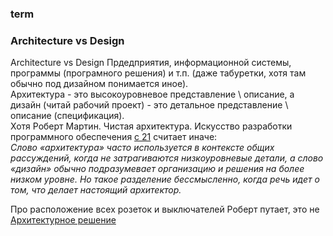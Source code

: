 ### term

### Architecture vs Design
Architecture vs Design Прдедприятия, информационной системы, программы (програмного решения) и т.п. (даже табуретки, хотя там обычно под дизайном понимается иное).    
Архитектура - это высокоуровневое представление \ описание, а дизайн (читай рабочий проект) - это детальное представление \ описание (спецификация).  
Хотя Роберт Мартин. Чистая архитектура. Искусство разработки программного обеспечения [с 21](https://jasulib.org.kg/wp-content/uploads/2024/02/Chistaya_arkhitektura_Iskusstvo_razrabotki_programmnogo_obespechenia.pdf) 
считает иначе:  
*Слово «архитектура» часто используется в контексте общих рассуждений, когда не затрагиваются низкоуровневые детали, а
слово «дизайн» обычно подразумевает организацию и решения на более низком уровне. Но такое разделение бессмысленно, когда речь идет о том, что делает настоящий архитектор.*

Про расположение всех розеток и выключателей Роберт путает, это не [Архитектурное решение](https://ru.wikipedia.org/wiki/%D0%90%D1%80%D1%85%D0%B8%D1%82%D0%B5%D0%BA%D1%82%D1%83%D1%80%D0%BD%D0%BE%D0%B5_%D1%80%D0%B5%D1%88%D0%B5%D0%BD%D0%B8%D0%B5)

